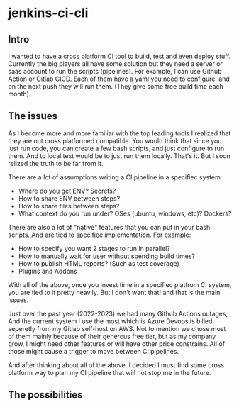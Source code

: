 # jenkins-ci-cli

## Intro

I wanted to have a cross platform CI tool to build, test and even deploy stuff.
Currently the big players all have some solution but they need a server or saas account to run the scripts (pipelines).
For example, I can use Github Action or Gitlab CICD. Each of them have a yaml you need to configure, and on the next push they will run them. (They give some free build time each month).

## The issues

As I become more and more familiar with the top leading tools I realized that they are not cross platformed compatible. You would think that since you just run code, you can create a few
bash scripts, and just configure to run them. And to local test would be to just run them locally. That's it. But I soon relized the truth to be far from it.

There are a lot of assumptions writing a CI pipeline in a specifiec system:
* Where do you get ENV? Secrets?
* How to share ENV between steps?
* How to share files between steps?
* What context do you run under? OSes (ubuntu, windows, etc)? Dockers?

There are also a lot of "native" features that you can put in your bash scripts. And are tied to specifiec implementation. For example:
* How to specify you want 2 stages to run in parallel?
* How to manually wait for user without spending build times?
* How to publish HTML reports? (Such as test coverage)
* Plugins and Addons

With all of the above, once you invest time in a specifiec platfrom CI system, you are tied to it pretty heavily.
But I don't want that! and that is the main issues.

Just over the past year (2022-2023) we had many Github Actions outages, And the current system I use the most which is Azure Devops is billed
seperetly from my Gitlab self-host on AWS. Not to mention we chose most of them mainly because of their generous free tier, but as my company grow, I might need other features or
will have other price constrains. All of those might cause a trigger to move between CI pipelines.

And after thinking about all of the above. I decided I must find some cross platform way to plan my CI pipeline that will not stop me in the future.

## The possibilities
